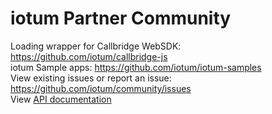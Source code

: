 # iotum Partner Community

Loading wrapper for Callbridge WebSDK: https://github.com/iotum/callbridge-js </br>
iotum Sample apps: https://github.com/iotum/iotum-samples </br>
View existing issues or report an issue: https://github.com/iotum/community/issues </br>
View [API documentation](https://docs.google.com/document/d/e/2PACX-1vTQLLmvJpuTZqZVxxwvra4UPEjXURsaUyl0gf8ZCTEks0zzxaVYIczrVgIn-6CVF9Pe3Q_e0YX7B_EU/pub)
